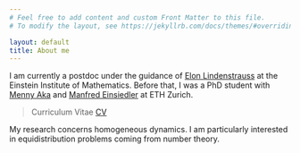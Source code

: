 ```yaml
---
# Feel free to add content and custom Front Matter to this file.
# To modify the layout, see https://jekyllrb.com/docs/themes/#overriding-theme-defaults

layout: default
title: About me
---
```


I am currently a postdoc under the guidance of <a href="http://www.ma.huji.ac.il/~elon/">Elon Lindenstrauss</a> at the Einstein Institute of Mathematics.
Before that, I was a PhD student with <a href="https://people.math.ethz.ch/~menashea/">Menny Aka</a> and <a href="https://people.math.ethz.ch/~einsiedl/">Manfred Einsiedler</a> at ETH Zurich.

> Curriculum Vitae  [CV](cv_AW.pdf)

My research concerns homogeneous dynamics.
I am particularly interested in equidistribution problems coming from number theory.





